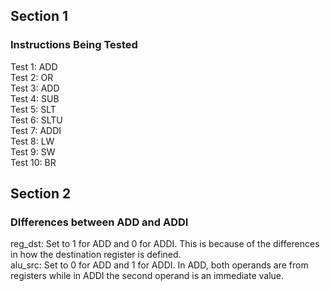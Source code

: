 ## Section 1
### Instructions Being Tested
Test 1: ADD <br/>
Test 2: OR <br/>
Test 3: ADD <br/>
Test 4: SUB <br/>
Test 5: SLT <br/>
Test 6: SLTU <br/>
Test 7: ADDI <br/>
Test 8: LW <br/>
Test 9: SW <br/>
Test 10: BR <br/>

## Section 2
### DIfferences between ADD and ADDI
reg_dst: Set to 1 for ADD and 0 for ADDI. This is because of the differences in how the destination register is defined. <br/>
alu_src: Set to 0 for ADD and 1 for ADDI. In ADD, both operands are from registers while in ADDI the second operand is an immediate value. <br/>

